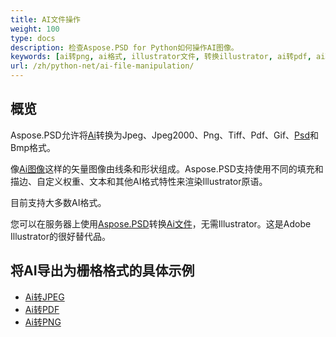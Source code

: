 ```yaml
---
title: AI文件操作
weight: 100
type: docs
description: 检查Aspose.PSD for Python如何操作AI图像。
keywords: [ai转png, ai格式, illustrator文件, 转换illustrator, ai转pdf, ai转jpeg, ai转tiff, ai转psd, psd api, python, 代码示例]
url: /zh/python-net/ai-file-manipulation/
---
```


## **概览**
Aspose.PSD允许将[Ai](/psd/zh/net/ai-adobe-illustrator-format/)转换为Jpeg、Jpeg2000、Png、Tiff、Pdf、Gif、[Psd](https://reference.aspose.com/psd/python-net/aspose.psd.fileformats.psd/psdimage)和Bmp格式。

像[Ai图像](https://reference.aspose.com/psd/python-net/aspose.psd.fileformats.ai/aiimage)这样的矢量图像由线条和形状组成。Aspose.PSD支持使用不同的填充和描边、自定义权重、文本和其他AI格式特性来渲染Illustrator原语。

目前支持大多数AI格式。

您可以在服务器上使用[Aspose.PSD](https://products.aspose.com/psd/python-net)转换[Ai文件](/psd/zh/net/ai-adobe-illustrator-format/)，无需Illustrator。这是Adobe Illustrator的很好替代品。

## **将AI导出为栅格格式的具体示例**
- [Ai转JPEG](/psd/zh/python-net/convert/ai-to-jpg/)
- [Ai转PDF](/psd/zh/python-net/convert/ai-to-pdf/)
- [Ai转PNG](/psd/zh/python-net/convert/ai-to-png/)

